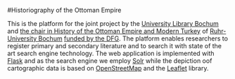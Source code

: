 #Historiography of the Ottoman Empire

This is the platform for the joint project by the [University Library Bochum](http://www.ub.rub.de) and
[the chair in History of the Ottoman Empire and Modern Turkey](http://www.ort.ruhr-uni-bochum.de/index.html.en) of
[Ruhr-University Bochum](http://www.rub.de) [funded by the DFG](http://gepris.dfg.de/gepris/projekt/249662419). The
platform enables researchers to register primary and secondary literature and to search it with state of the art search
engine technology. The web application is implemented with [Flask](http://flask.pocoo.org/) and as the search engine we
employ [Solr](http://lucene.apache.org/solr/) while the depiction oof cartographic data is based on
[OpenStreetMap](http://www.openstreetmap.org) and the [Leaflet](http://leafletjs.com/) library.